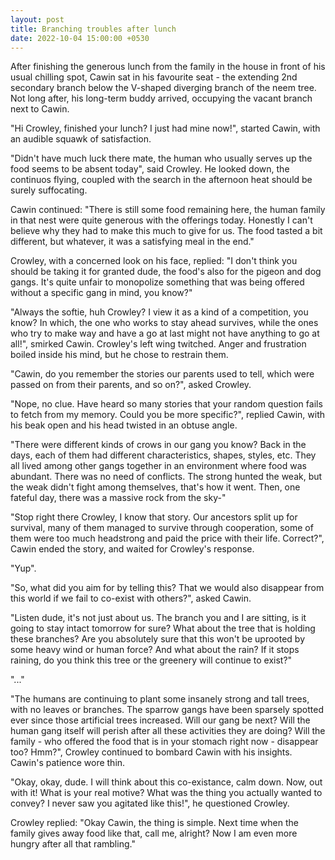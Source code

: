 ```yaml
---
layout: post
title: Branching troubles after lunch
date: 2022-10-04 15:00:00 +0530
---
```


After finishing the generous lunch from the family in the house in front of his usual chilling spot, Cawin sat in his favourite seat - the extending 2nd secondary branch below the V-shaped diverging branch of the neem tree. Not long after, his long-term buddy arrived, occupying the vacant branch next to Cawin.


"Hi Crowley, finished your lunch? I just had mine now!", started Cawin, with an audible squawk of satisfaction.

"Didn't have much luck there mate, the human who usually serves up the food seems to be absent today", said Crowley. He looked down, the continuos flying, coupled with the search in the afternoon heat should be surely suffocating.

Cawin continued: "There is still some food remaining here, the human family in that nest were quite generous with the offerings today. Honestly I can't believe why they had to make this much to give for us. The food tasted a bit different, but whatever, it was a satisfying meal in the end."

Crowley, with a concerned look on his face, replied: "I don't think you should be taking it for granted dude, the food's also for the pigeon and dog gangs. It's quite unfair to monopolize something that was being offered without a specific gang in mind, you know?"

"Always the softie, huh Crowley? I view it as a kind of a competition, you know? In which, the one who works to stay ahead survives, while the ones who try to make way and have a go at last might not have anything to go at all!", smirked Cawin. Crowley's left wing twitched. Anger and frustration boiled inside his mind, but he chose to restrain them.

"Cawin, do you remember the stories our parents used to tell, which were passed on from their parents, and so on?", asked Crowley.

"Nope, no clue. Have heard so many stories that your random question fails to fetch from my memory. Could you be more specific?", replied Cawin, with his beak open and his head twisted in an obtuse angle.

"There were different kinds of crows in our gang you know? Back in the days, each of them had different characteristics, shapes, styles, etc. They all lived among other gangs together in an environment where food was abundant. There was no need of conflicts. The strong hunted the weak, but the weak didn't fight among themselves, that's how it went. Then, one fateful day, there was a massive rock from the sky-"

"Stop right there Crowley, I know that story. Our ancestors split up for survival, many of them managed to survive through cooperation, some of them were too much headstrong and paid the price with their life. Correct?", Cawin ended the story, and waited for Crowley's response.

"Yup". 

"So, what did you aim for by telling this? That we would also disappear from this world if we fail to co-exist with others?", asked Cawin.

"Listen dude, it's not just about us. The branch you and I are sitting, is it going to stay intact tomorrow for sure? What about the tree that is holding these branches? Are you absolutely sure that this won't be uprooted by some heavy wind or human force? And what about the rain? If it stops raining, do you think this tree or the greenery will continue to exist?"

"..."

"The humans are continuing to plant some insanely strong and tall trees, with no leaves or branches. The sparrow gangs have been sparsely spotted ever since those artificial trees increased. Will our gang be next? Will the human gang itself will perish after all these activities they are doing? Will the family - who offered the food that is in your stomach right now - disappear too? Hmm?", Crowley continued to bombard Cawin with his insights. Cawin's patience wore thin.

"Okay, okay, dude. I will think about this co-existance, calm down. Now, out with it! What is your real motive? What was the thing you actually wanted to convey? I never saw you agitated like this!", he questioned Crowley.

Crowley replied: "Okay Cawin, the thing is simple. Next time when the family gives away food like that, call me, alright? Now I am even more hungry after all that rambling."